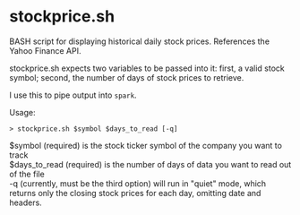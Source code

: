 stockprice.sh
=============

BASH script for displaying historical daily stock prices. References the Yahoo Finance API. 

stockprice.sh expects two variables to be passed into it: first, a valid stock symbol; second, the number of days of stock prices to retrieve.

I use this to pipe output into `spark`.

Usage:

	> stockprice.sh $symbol $days_to_read [-q]

$symbol (required) is the stock ticker symbol of the company you want to track		
$days_to_read (required) is the number of days of data you want to read out of the file		
-q (currently, must be the third option) will run in "quiet" mode, which returns only the closing stock prices for each day, omitting date and headers.		